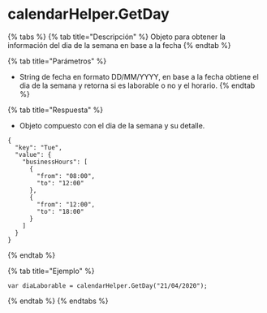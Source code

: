 # calendarHelper.GetDay

{% tabs %}
{% tab title="Descripción" %}
Objeto para obtener la información del dia de la semana en base a la fecha
{% endtab %}

{% tab title="Parámetros" %}
* String de fecha en formato DD/MM/YYYY, en base a la fecha obtiene el dia de la semana y retorna si es laborable o no y el horario.
{% endtab %}

{% tab title="Respuesta" %}
* Objeto compuesto con el dia de la semana y su detalle.
```
{
  "key": "Tue",
  "value": {
    "businessHours": [
      {
        "from": "08:00",
        "to": "12:00"
      },
      {
        "from": "12:00",
        "to": "18:00"
      }
    ]
  }
}
```
{% endtab %}

{% tab title="Ejemplo" %}
```
var diaLaborable = calendarHelper.GetDay("21/04/2020");
```
{% endtab %}
{% endtabs %}
